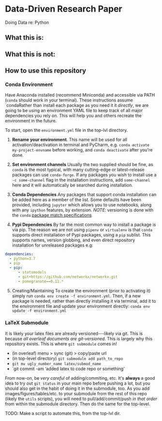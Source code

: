 # Data-Driven Research Paper

Doing Data re: Python


## What this is:

## What this is not:

## How to use this repository

### Conda Environment
Have Anaconda installed (recommend Miniconda) and accessible via PATH (`conda` should work in your terminal). These instructions assume `condaRather than install each package as you need it it *directly*, we are going to be using an environment YAML file to keep track of all major dependencies you rely on. This will help you and others recreate the environment in the future.

To start, open the `environment.yml` file in the top-lvl directory. 

1. **Rename your environment**. 
This name will be used for all activation/deactivation in terminal and PyCharm, e.g. 
    `conda activate my-project-envname` 
before working, and `conda deactivate` after you're done. 
    
2. **Set environment channels** 
Usually the two supplied should be fine, as `conda` is the most typical, with many cutting-edge or latest-release packages can use `conda-forge`. If any packages you wish to install use a `-c some-channel` flag in the installation instructions, add `some-channel` here and it will automatically be searched during installation. 

3. **Conda Dependencies** 
Any packages that support conda installation can be added here as a member of the list. Some defaults have been provided, including `jupyter` which allows you to use notebooks, along with any `ipython` features, by extension. *NOTE*: versioning is done with the `conda` [package match specifications](https://docs.conda.io/projects/conda-build/en/latest/resources/package-spec.html#package-match-specifications)

4. **Pypi Dependencies** 
By far the most common way to install a package is via pip. The reason we are not using `pipenv` or `virtualenv` is that `conda` supports direct installation of Pypi packages, using a `pip` sublist. This supports names, version globbing, and even direct repository installation for unreleased packages e.g: 
```yaml
dependencies:
  - python=3.7
  - pip    
  - pip:
      - statsmodels
      - git+https://github.com/networkx/networkx.git
      - pomegranate==0.11.*
```

5. Creating/Maintaining
To create the environment (prior to activating it) simply run `conda env create -f environment.yml`. Then, if a new package is needed, rather than directly installing it via terminal, add it to the environment file and update your environment directly: `conda env update -f environment.yml`

### LaTeX Submodule
It is likely your latex files are already versioned---likely via git. This is because *all overleaf documents are git-versioned*. This is largely why this repository exists. This is where `git submodule` comes in!


- (in overleaf) menu > sync (git) > copy/paste url
- (in top-level directory) `git submodule add path_to_repo`
- `git mv ugly_number_name latex/submod_name`
- `git commit -am ‘added latex to code repo or something’

From now-on, be *very careful* of adding/commiting, etc. It's **always** a good idea to try out `git status` in your main repo before pushing a lot, but you should also get in the habit of doing it in the submodule, too. As you add images/figures/tables/etc. to your submodule from the rest of this repo (likely the `utils` scripts), you will need to pull/add/commit/push *in that order* from within the submodule directory. Then do the same for the top-level. 

TODO: Make a script to automate this, from the top-lvl dir. 
 